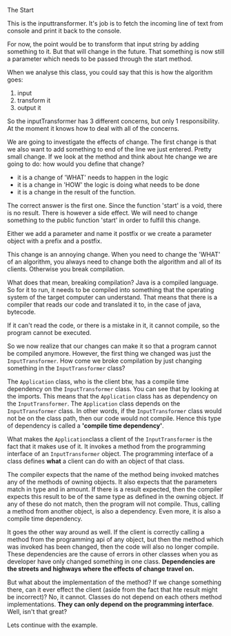 The Start

This is the inputtransformer. It's job is to fetch the incoming line of text from console and print it back
 to the console.
 
  For now, the point would be to transform that input string by adding something to it. But that will change in
  the future. That something is now still a parameter which needs to be passed through the start method.
 
  When we analyse this class, you could say that this is how the algorithm goes:
 
  1) input
  2) transform it
  3) output it
 
  So the inputTransformer has 3 different concerns, but only 1 responsibility. At the moment it knows how to deal
  with all of the concerns.
  
  We are going to investigate the effects of change. 
  The first change is that we also want to add something to end of the line we just entered. 
  Pretty small change. 
  If we look at the method and think about hte change we are going to do: how would you define 
  that change? 
   - it is a change of 'WHAT' needs to happen in the logic
   - it is a change in 'HOW' the logic is doing what needs to be done
   - it is a change in the result of the function. 
   
   The correct answer is the first one. Since the function 'start' is a void, there is no
   result. There is however a side effect. We will need to change something to the public
   function 'start' in order to fulfill this change. 
   
   Either we add a parameter and name it postfix or we create a parameter object with a
   prefix and a postfix. 
   
   This change is an annoying change. When you need to change the 'WHAT' of an algorithm, you
   always need to change both the algorithm and all of its clients. Otherwise you break 
   compilation. 
   
   What does that mean, breaking compilation?  Java is a compiled language. So for it to run, 
   it needs to be compiled into something that the operating system of the target computer
   can understand. That means that there is a compiler that reads our code and translated it
   to, in the case of java, bytecode. 
   
   If it can't read the code, or there is a mistake in it, it cannot compile, so the program 
   cannot be executed. 
   
   So we now realize that our changes can make it so that a program cannot be compiled 
   anymore. However, the first thing we changed was just the `InputTransformer`. How come we 
   broke compilation by just changing something in the `InputTransformer` class?
   
   The `Application` class, who is the client btw, has a compile time dependency on the 
   `InputTransformer` class. You can see that by looking at the imports. This means that the 
   `Application` class has as dependency on the `InputTransformer`. The `Application` class depends on 
   the `InputTransformer` class. In other words, if the `InputTransformer` class would not be on the 
   class path, then our code would not compile. Hence this type of dependency is called a **'compile time 
   dependency'**. 
   
   What makes the `Application`class a client of the `InputTransformer` is the fact that it makes 
   use of it. It invokes a method from the programming interface of an `InputTransformer` object. The programming
   interface of a class defines **what** a client can do with an object of that class. 
   
   The compiler expects that the name of the method being invoked matches any of the methods of owning objects. It also 
   expects that the parameters match in type and in amount. If there is a result expected, then the compiler
   expects this result to be of the same type as defined in the owning object. If any of these do not match, 
   then the program will not compile. Thus, calling a method from another object, is also a dependency. Even 
   more, it is also a compile time dependency. 
   
   It goes the other way around as well. If the client is correctly calling a method from the programming api
   of any object, but then the method which was invoked has been changed, then the code will also no longer 
   compile. These dependencies are the cause of errors in other classes when you as developer have only changed
   something in one class. **Dependencies are the streets and highways where the effects of change travel on.** 
   
   But what about the implementation of the method? If we change something there, can it ever effect the 
   client (aside from the fact that hte result might be incorrect)? No, it cannot. Classes do not depend on each 
   others method implementations. **They can only depend on the programming interface**. Well, isn't that great?
   
   Lets continue with the example. 